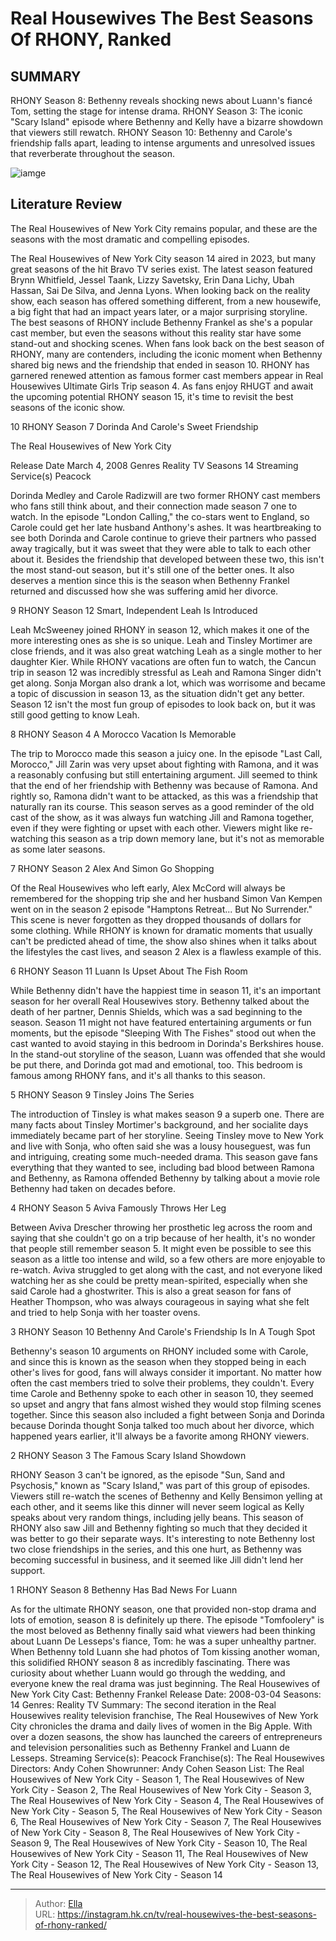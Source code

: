 # Real Housewives The Best Seasons Of RHONY, Ranked


## SUMMARY 


 RHONY Season 8: Bethenny reveals shocking news about Luann&#39;s fiancé Tom, setting the stage for intense drama. 
 RHONY Season 3: The iconic &#34;Scary Island&#34; episode where Bethenny and Kelly have a bizarre showdown that viewers still rewatch. 
 RHONY Season 10: Bethenny and Carole&#39;s friendship falls apart, leading to intense arguments and unresolved issues that reverberate throughout the season. 

![iamge](https://static1.srcdn.com/wordpress/wp-content/uploads/2023/12/real-housewives_-the-best-seasons-of-rhony-ranked.jpg)

## Literature Review
The Real Housewives of New York City remains popular, and these are the seasons with the most dramatic and compelling episodes.




The Real Housewives of New York City season 14 aired in 2023, but many great seasons of the hit Bravo TV series exist. The latest season featured Brynn Whitfield, Jessel Taank, Lizzy Savetsky, Erin Dana Lichy, Ubah Hassan, Sai De Silva, and Jenna Lyons. When looking back on the reality show, each season has offered something different, from a new housewife, a big fight that had an impact years later, or a major surprising storyline. The best seasons of RHONY include Bethenny Frankel as she&#39;s a popular cast member, but even the seasons without this reality star have some stand-out and shocking scenes.
When fans look back on the best season of RHONY, many are contenders, including the iconic moment when Bethenny shared big news and the friendship that ended in season 10. RHONY has garnered renewed attention as famous former cast members appear in Real Housewives Ultimate Girls Trip season 4. As fans enjoy RHUGT and await the upcoming potential RHONY season 15, it&#39;s time to revisit the best seasons of the iconic show.









 








 10  RHONY Season 7 
Dorinda And Carole&#39;s Sweet Friendship


 







        


 The Real Housewives of New York City 

 Release Date   March 4, 2008    Genres   Reality TV    Seasons   14    Streaming Service(s)   Peacock    




Dorinda Medley and Carole Radizwill are two former RHONY cast members who fans still think about, and their connection made season 7 one to watch. In the episode &#34;London Calling,&#34; the co-stars went to England, so Carole could get her late husband Anthony&#39;s ashes. It was heartbreaking to see both Dorinda and Carole continue to grieve their partners who passed away tragically, but it was sweet that they were able to talk to each other about it. Besides the friendship that developed between these two, this isn&#39;t the most stand-out season, but it&#39;s still one of the better ones. It also deserves a mention since this is the season when Bethenny Frankel returned and discussed how she was suffering amid her divorce.





 9  RHONY Season 12 
Smart, Independent Leah Is Introduced


 







Leah McSweeney joined RHONY in season 12, which makes it one of the more interesting ones as she is so unique. Leah and Tinsley Mortimer are close friends, and it was also great watching Leah as a single mother to her daughter Kier.
While RHONY vacations are often fun to watch, the Cancun trip in season 12 was incredibly stressful as Leah and Ramona Singer didn&#39;t get along. Sonja Morgan also drank a lot, which was worrisome and became a topic of discussion in season 13, as the situation didn&#39;t get any better. Season 12 isn&#39;t the most fun group of episodes to look back on, but it was still good getting to know Leah.





 8  RHONY Season 4 
A Morocco Vacation Is Memorable
        

 The trip to Morocco made this season a juicy one. In the episode &#34;Last Call, Morocco,&#34; Jill Zarin was very upset about fighting with Ramona, and it was a reasonably confusing but still entertaining argument. Jill seemed to think that the end of her friendship with Bethenny was because of Ramona. And rightly so, Ramona didn&#39;t want to be attacked, as this was a friendship that naturally ran its course. This season serves as a good reminder of the old cast of the show, as it was always fun watching Jill and Ramona together, even if they were fighting or upset with each other. Viewers might like re-watching this season as a trip down memory lane, but it&#39;s not as memorable as some later seasons.





 7  RHONY Season 2 
Alex And Simon Go Shopping


 







Of the Real Housewives who left early, Alex McCord will always be remembered for the shopping trip she and her husband Simon Van Kempen went on in the season 2 episode &#34;Hamptons Retreat... But No Surrender.&#34; This scene is never forgotten as they dropped thousands of dollars for some clothing. While RHONY is known for dramatic moments that usually can&#39;t be predicted ahead of time, the show also shines when it talks about the lifestyles the cast lives, and season 2 Alex is a flawless example of this.





 6  RHONY Season 11 
Luann Is Upset About The Fish Room
        

While Bethenny didn&#39;t have the happiest time in season 11, it&#39;s an important season for her overall Real Housewives story. Bethenny talked about the death of her partner, Dennis Shields, which was a sad beginning to the season. Season 11 might not have featured entertaining arguments or fun moments, but the episode &#34;Sleeping With The Fishes&#34; stood out when the cast wanted to avoid staying in this bedroom in Dorinda&#39;s Berkshires house. In the stand-out storyline of the season, Luann was offended that she would be put there, and Dorinda got mad and emotional, too. This bedroom is famous among RHONY fans, and it&#39;s all thanks to this season.





 5  RHONY Season 9 
Tinsley Joins The Series
        

The introduction of Tinsley is what makes season 9 a superb one. There are many facts about Tinsley Mortimer&#39;s background, and her socialite days immediately became part of her storyline. Seeing Tinsley move to New York and live with Sonja, who often said she was a lousy houseguest, was fun and intriguing, creating some much-needed drama. This season gave fans everything that they wanted to see, including bad blood between Ramona and Bethenny, as Ramona offended Bethenny by talking about a movie role Bethenny had taken on decades before.





 4  RHONY Season 5 
Aviva Famously Throws Her Leg
        

Between Aviva Drescher throwing her prosthetic leg across the room and saying that she couldn&#39;t go on a trip because of her health, it&#39;s no wonder that people still remember season 5. It might even be possible to see this season as a little too intense and wild, so a few others are more enjoyable to re-watch. Aviva struggled to get along with the cast, and not everyone liked watching her as she could be pretty mean-spirited, especially when she said Carole had a ghostwriter. This is also a great season for fans of Heather Thompson, who was always courageous in saying what she felt and tried to help Sonja with her toaster ovens.





 3  RHONY Season 10 
Bethenny And Carole&#39;s Friendship Is In A Tough Spot
        

 Bethenny&#39;s season 10 arguments on RHONY included some with Carole, and since this is known as the season when they stopped being in each other&#39;s lives for good, fans will always consider it important. No matter how often the cast members tried to solve their problems, they couldn&#39;t. Every time Carole and Bethenny spoke to each other in season 10, they seemed so upset and angry that fans almost wished they would stop filming scenes together. Since this season also included a fight between Sonja and Dorinda because Dorinda thought Sonja talked too much about her divorce, which happened years earlier, it&#39;ll always be a favorite among RHONY viewers.





 2  RHONY Season 3 
The Famous Scary Island Showdown
        

 RHONY Season 3 can&#39;t be ignored, as the episode &#34;Sun, Sand and Psychosis,&#34; known as &#34;Scary Island,&#34; was part of this group of episodes. Viewers still re-watch the scenes of Bethenny and Kelly Bensimon yelling at each other, and it seems like this dinner will never seem logical as Kelly speaks about very random things, including jelly beans. This season of RHONY also saw Jill and Bethenny fighting so much that they decided it was better to go their separate ways. It&#39;s interesting to note Bethenny lost two close friendships in the series, and this one hurt, as Bethenny was becoming successful in business, and it seemed like Jill didn&#39;t lend her support.





 1  RHONY Season 8 
Bethenny Has Bad News For Luann
        

As for the ultimate RHONY season, one that provided non-stop drama and lots of emotion, season 8 is definitely up there. The episode &#34;Tomfoolery&#34; is the most beloved as Bethenny finally said what viewers had been thinking about Luann De Lesseps&#39;s fiance, Tom: he was a super unhealthy partner. When Bethenny told Luann she had photos of Tom kissing another woman, this solidified RHONY season 8 as incredibly fascinating. There was curiosity about whether Luann would go through the wedding, and everyone knew the real drama was just beginning.
               The Real Housewives of New York City   Cast:   Bethenny Frankel    Release Date:   2008-03-04    Seasons:   14    Genres:   Reality TV    Summary:   The second iteration in the Real Housewives reality television franchise, The Real Housewives of New York City chronicles the drama and daily lives of women in the Big Apple. With over a dozen seasons, the show has launched the careers of entrepreneurs and television personalities such as Bethenny Frankel and Luann de Lesseps.    Streaming Service(s):   Peacock    Franchise(s):   The Real Housewives    Directors:   Andy Cohen    Showrunner:   Andy Cohen    Season List:   The Real Housewives of New York City - Season 1, The Real Housewives of New York City - Season 2, The Real Housewives of New York City - Season 3, The Real Housewives of New York City - Season 4, The Real Housewives of New York City - Season 5, The Real Housewives of New York City - Season 6, The Real Housewives of New York City - Season 7, The Real Housewives of New York City - Season 8, The Real Housewives of New York City - Season 9, The Real Housewives of New York City - Season 10, The Real Housewives of New York City - Season 11, The Real Housewives of New York City - Season 12, The Real Housewives of New York City - Season 13, The Real Housewives of New York City - Season 14      

---

> Author: [Ella](https://instagram.hk.cn/)  
> URL: https://instagram.hk.cn/tv/real-housewives-the-best-seasons-of-rhony-ranked/  

